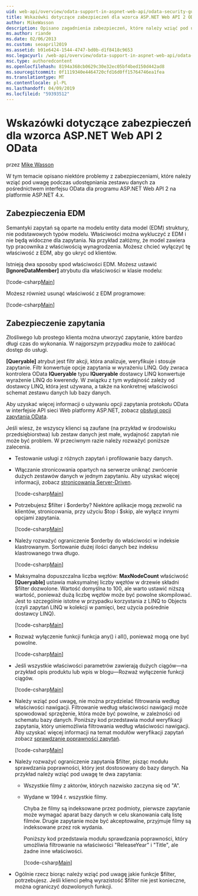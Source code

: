 ```yaml
---
uid: web-api/overview/odata-support-in-aspnet-web-api/odata-security-guidance
title: Wskazówki dotyczące zabezpieczeń dla wzorca ASP.NET Web API 2 OData - ASP.NET 4.x
author: MikeWasson
description: Opisano zagadnienia zabezpieczeń, które należy wziąć pod uwagę podczas udostępniania zestawu danych za pośrednictwem interfejsu OData dla programu ASP.NET Web API 2 na platformie ASP.NET 4.x.
ms.author: riande
ms.date: 02/06/2013
ms.custom: seoapril2019
ms.assetid: b91e6424-1544-4747-bd0b-d1f8418c9653
msc.legacyurl: /web-api/overview/odata-support-in-aspnet-web-api/odata-security-guidance
msc.type: authoredcontent
ms.openlocfilehash: 8194a368cb0629c30e32ec05bf4bed150d442ad8
ms.sourcegitcommit: 0f1119340e4464720cfd16d0ff15764746ea1fea
ms.translationtype: MT
ms.contentlocale: pl-PL
ms.lasthandoff: 04/09/2019
ms.locfileid: "59393512"
---
```

# <a name="security-guidance-for-aspnet-web-api-2-odata"></a>Wskazówki dotyczące zabezpieczeń dla wzorca ASP.NET Web API 2 OData

przez [Mike Wasson](https://github.com/MikeWasson)

W tym temacie opisano niektóre problemy z zabezpieczeniami, które należy wziąć pod uwagę podczas udostępniania zestawu danych za pośrednictwem interfejsu OData dla programu ASP.NET Web API 2 na platformie ASP.NET 4.x.

## <a name="edm-security"></a>Zabezpieczenia EDM

Semantyki zapytań są oparte na modelu entity data model (EDM) struktury, nie podstawowych typów modelu. Właściwości można wykluczyć z EDM i nie będą widoczne dla zapytania. Na przykład załóżmy, że model zawiera typ pracownika z właściwością wynagrodzenia. Możesz chcieć wyłączyć tę właściwość z EDM, aby go ukryć od klientów.

Istnieją dwa sposoby spod właściwości EDM. Możesz ustawić **[IgnoreDataMember]** atrybutu dla właściwości w klasie modelu:

[!code-csharp[Main](odata-security-guidance/samples/sample1.cs)]

Możesz również usunąć właściwość z EDM programowe:

[!code-csharp[Main](odata-security-guidance/samples/sample2.cs)]

## <a name="query-security"></a>Zabezpieczenie zapytania

Złośliwego lub prostego klienta można utworzyć zapytanie, które bardzo długi czas do wykonania. W najgorszym przypadku może to zakłócać dostęp do usługi.

**[Queryable]** atrybut jest filtr akcji, która analizuje, weryfikuje i stosuje zapytanie. Filtr konwertuje opcje zapytania w wyrażeniu LINQ. Gdy zwraca kontrolera OData **IQueryable** typu **IQueryable** dostawcy LINQ konwertuje wyrażenie LINQ do kwerendy. W związku z tym wydajność zależy od dostawcy LINQ, która jest używana, a także na konkretnej właściwości schemat zestawu danych lub bazy danych.

Aby uzyskać więcej informacji o używaniu opcji zapytania protokołu OData w interfejsie API sieci Web platformy ASP.NET, zobacz [obsługi opcji zapytania OData](supporting-odata-query-options.md).

Jeśli wiesz, że wszyscy klienci są zaufane (na przykład w środowisku przedsiębiorstwa) lub zestaw danych jest małe, wydajność zapytań nie może być problem. W przeciwnym razie należy rozważyć poniższe zalecenia.

- Testowanie usługi z różnych zapytań i profilowanie bazy danych.
- Włączanie stronicowania opartych na serwerze uniknąć zwrócenie dużych zestawów danych w jednym zapytaniu. Aby uzyskać więcej informacji, zobacz [stronicowania Server-Driven](supporting-odata-query-options.md#server-paging). 

    [!code-csharp[Main](odata-security-guidance/samples/sample3.cs)]
- Potrzebujesz $filter i $orderby? Niektóre aplikacje mogą zezwolić na klientów, stronicowania, przy użyciu $top i $skip, ale wyłącz innymi opcjami zapytania. 

    [!code-csharp[Main](odata-security-guidance/samples/sample4.cs)]
- Należy rozważyć ograniczenie $orderby do właściwości w indeksie klastrowanym. Sortowanie dużej ilości danych bez indeksu klastrowanego trwa długo. 

    [!code-csharp[Main](odata-security-guidance/samples/sample5.cs)]
- Maksymalna dopuszczalna liczba węzłów: **MaxNodeCount** właściwość **[Queryable]** ustawia maksymalnej liczby węzłów w drzewie składni $filter dozwolone. Wartość domyślna to 100, ale warto ustawić niższą wartość, ponieważ dużą liczbę węzłów może być powolne skompilować. Jest to szczególnie istotne w przypadku korzystania z LINQ to Objects (czyli zapytań LINQ w kolekcji w pamięci, bez użycia pośrednie dostawcy LINQ). 

    [!code-csharp[Main](odata-security-guidance/samples/sample6.cs)]
- Rozważ wyłączenie funkcji funkcja any() i all(), ponieważ mogą one być powolne. 

    [!code-csharp[Main](odata-security-guidance/samples/sample7.cs)]
- Jeśli wszystkie właściwości parametrów zawierają dużych ciągów&#8212;na przykład opis produktu lub wpis w blogu&#8212;Rozważ wyłączenie funkcji ciągów. 

    [!code-csharp[Main](odata-security-guidance/samples/sample8.cs)]
- Należy wziąć pod uwagę, nie można przydzielać filtrowania według właściwości nawigacji. Filtrowanie według właściwości nawigacji może spowodować sprzężenie, która może być powolne, w zależności od schematu bazy danych. Poniższy kod przedstawia moduł weryfikacji zapytania, który uniemożliwia filtrowania według właściwości nawigacji. Aby uzyskać więcej informacji na temat modułów weryfikacji zapytań zobacz [sprawdzanie poprawności zapytań](supporting-odata-query-options.md#query-validation). 

    [!code-csharp[Main](odata-security-guidance/samples/sample9.cs)]
- Należy rozważyć ograniczenie zapytania $filter, pisząc modułu sprawdzania poprawności, który jest dostosowany do bazy danych. Na przykład należy wziąć pod uwagę te dwa zapytania: 

  - Wszystkie filmy z aktorów, których nazwisko zaczyna się od "A".
  - Wydane w 1994 r. wszystkie filmy.

    Chyba że filmy są indeksowane przez podmioty, pierwsze zapytanie może wymagać aparat bazy danych w celu skanowania całą listę filmów. Drugie zapytanie może być akceptowalne, przyjmuje filmy są indeksowane przez rok wydania.

    Poniższy kod przedstawia modułu sprawdzania poprawności, który umożliwia filtrowanie na właściwości "ReleaseYear" i "Title", ale żadne inne właściwości.

    [!code-csharp[Main](odata-security-guidance/samples/sample10.cs)]
- Ogólnie rzecz biorąc należy wziąć pod uwagę jakie funkcje $filter, potrzebujesz. Jeśli klienci pełną wyrazistość $filter nie jest konieczne, można ograniczyć dozwolonych funkcji.
